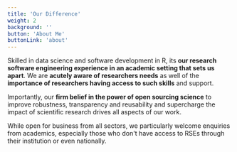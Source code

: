 ```yaml
---
title: 'Our Difference'
weight: 2
background: ''
button: 'About Me'
buttonLink: 'about'
---
```


Skilled in data science and software development in R, its **our research software engineering experience in an academic setting that sets us apart**. We are **acutely aware of researchers needs** as well of the **importance of researchers having access to such skills** and support. 

Importantly, our **firm belief in the power of open sourcing science** to improve robustness, transparency and reusability and supercharge the impact of scientific research drives all aspects of our work.

While open for business from all sectors, we particularly welcome enquiries from academics, especially those who don't have access to RSEs through their institution or even nationally.
